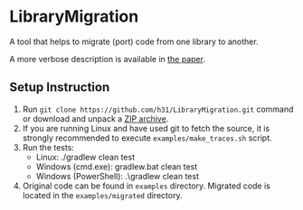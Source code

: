 # LibraryMigration
A tool that helps to migrate (port) code from one library to another.

A more verbose description is available in [the paper](http://www.system-informatics.ru/en/article/143).

## Setup Instruction

1. Run `git clone https://github.com/h31/LibraryMigration.git` command or download and unpack a [ZIP archive](https://github.com/h31/LibraryMigration/archive/master.zip).
2. If you are running Linux and have used git to fetch the source, it is strongly recommended to execute `examples/make_traces.sh` script.
3. Run the tests:
    * Linux: ./gradlew clean test
    * Windows (cmd.exe): gradlew.bat clean test
    * Windows (PowerShell): .\gradlew clean test
4. Original code can be found in `examples` directory. Migrated code is located in the `examples/migrated` directory.
